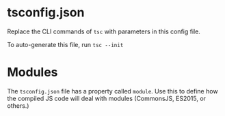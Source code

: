 # tsconfig.json

Replace the CLI commands of `tsc` with parameters in this config file.

To auto-generate this file, run `tsc --init`

# Modules

The `tsconfig.json` file has a property called `module`. Use this to define how the compiled JS code will deal with modules (CommonsJS, ES2015, or others.)